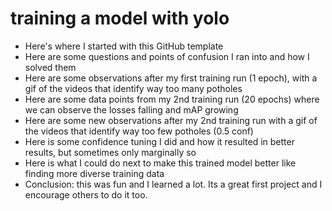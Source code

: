 # training a model with yolo
- Here's where I started with this GitHub template
- Here are some questions and points of confusion I ran into and how I solved them
- Here are some observations after my first training run (1 epoch), with a gif of the videos that identify way too many potholes
- Here are some data points from my 2nd training run (20 epochs) where we can observe the losses falling and mAP growing
- Here are some new observations after my 2nd training run with a gif of the videos that identify way too few potholes (0.5 conf)
- Here is some confidence tuning I did and how it resulted in better results, but sometimes only marginally so
- Here is what I could do next to make this trained model better like finding more diverse training data
- Conclusion: this was fun and I learned a lot. Its a great first project and I encourage others to do it too.